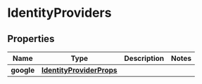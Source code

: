 

# IdentityProviders


## Properties

| Name | Type | Description | Notes |
|------------ | ------------- | ------------- | -------------|
|**google** | [**IdentityProviderProps**](IdentityProviderProps.md) |  |  |



